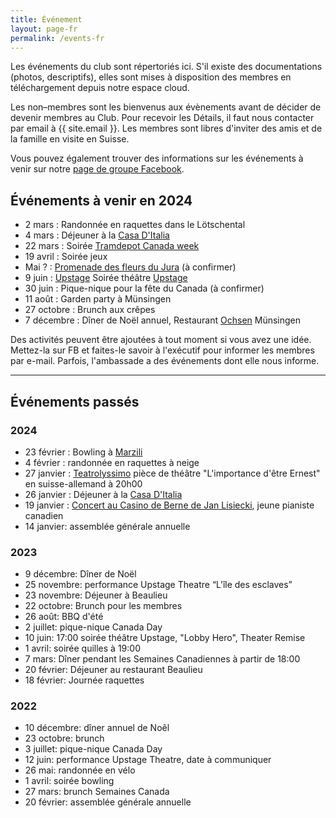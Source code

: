 ```yaml
---
title: Événement
layout: page-fr
permalink: /events-fr
---
```


Les événements du club sont répertoriés ici. S'il existe des documentations (photos, descriptifs), elles sont mises à disposition des membres en téléchargement depuis notre espace cloud.

Les non–membres sont les bienvenus aux évènements avant de décider de devenir membres au Club. Pour recevoir les Détails, il faut nous contacter par email à {{ site.email }}.
Les membres sont libres d'inviter des amis et de la famille en visite en Suisse.

Vous pouvez également trouver des informations sur les événements à venir sur notre [page de groupe Facebook](https://www.facebook.com/groups/canadaclubberne/).

## Événements à venir en 2024

- 2 mars : Randonnée en raquettes dans le Lötschental
- 4 mars : Déjeuner à la [Casa D'Italia](https://www.casaitalia.ch)
- 22 mars : Soirée [Tramdepot Canada week](https://altestramdepot.ch/de/Info/Restaurant/Kanada_Wochen)
- 19 avril : Soirée jeux
- Mai ? : [Promenade des fleurs du Jura](https://jurapark-aargau.ch/themenwege-paerke?offer=44603) (à confirmer)
- 9 juin : [Upstage]() Soirée théâtre [Upstage](https://upstage.ch)
- 30 juin : Pique-nique pour la fête du Canada (à confirmer)
- 11 août : Garden party à Münsingen
- 27 octobre : Brunch aux crêpes
- 7 décembre : Dîner de Noël annuel, Restaurant [Ochsen](https://www.ochsen-muensingen.ch) Münsingen

Des activités peuvent être ajoutées à tout moment si vous avez une idée. Mettez-la sur FB et faites-le savoir à l'exécutif pour informer les membres par e-mail.
Parfois, l'ambassade a des événements dont elle nous informe.

---

## Événements passés

### 2024

- 23 février : Bowling à [Marzili](https://www.bowling-marzili.ch)
- 4 février : randonnée en raquettes à neige
- 27 janvier : [Teatrolyssimo](https://www.teatrolyssimo.ch) pièce de théâtre "L'importance d'être Ernest" en suisse-allemand à 20h00
- 26 janvier : Déjeuner à la [Casa D'Italia](https://www.casaitalia.ch)
- 19 janvier : [Concert au Casino de Berne de Jan Lisiecki](https://www.casinobern.ch/programm/jan-lisiecki-2/), jeune pianiste canadien
- 14 janvier: assemblée générale annuelle

### 2023

- 9  décembre: Dîner de Noël
- 25 novembre: performance Upstage Theatre “L'île des esclaves”
- 23 novembre: Déjeuner à Beaulieu
- 22 octobre: Brunch pour les membres
- 26 août: BBQ d'été
- 2 juillet: pique-nique Canada Day
- 10 juin: 17:00 soirée théâtre Upstage, "Lobby Hero", Theater Remise
- 1 avril: soirée quilles à 19:00
- 7 mars: Dîner pendant les Semaines Canadiennes à partir de 18:00
- 20 février: Déjeuner au restaurant Beaulieu
- 18 février: Journée raquettes

### 2022

- 10 décembre: dîner annuel de Noêl
- 23 octobre: brunch
- 3 juillet: pique-nique Canada Day
- 12 juin: performance Upstage Theatre, date à communiquer
- 26 mai: randonnée en vélo
- 1 avril: soirée bowling
- 27 mars: brunch Semaines Canada
- 20 février: assemblée générale annuelle

